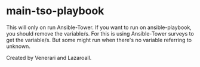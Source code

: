 # main-tso-playbook

This will only on run Ansible-Tower. If you want to run on ansible-playbook, you should remove the variable/s.  For this is using Ansible-Tower surveys to get the variable/s.  But some might run when there's no variable referring to unknown.

Created by Venerari and Lazaroall.
